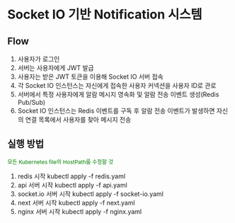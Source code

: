 # Socket IO 기반 Notification 시스템 

## Flow
1. 사용자가 로그인
2. 서버는 사용자에게 JWT 발급
3. 사용자는 받은 JWT 토큰을 이용해 Socket IO 서버 접속
4. 각 Socket IO 인스턴스는 자신에게 접속한 사용자 커넥션을 사용자 ID로 관로
5. 서버에서 특정 사용자에게 알람 메시지 영속화 및 알람 전송 이벤트 생성(Redis Pub/Sub)
6. Socket IO 인스턴스는 Redis 이벤트를 구독 후 알람 전송 이벤트가 발생하면 자신의 연결 목록에서
   사용자를 찾아 메시지 전송

## 실행 방법
<span style="font-size: 12px; color: green">모든 Kubernetes file의 HostPath를 수정할 것</span>
1. redis 시작 kubectl apply -f redis.yaml
2. api 서버 시작 kubectl apply -f api.yaml
3. socket.io 서버 시작 kubectl apply -f socket-io.yaml
4. next 서버 시작 kubectl apply -f next.yaml
5. nginx 서버 시작 kubectl apply -f nginx.yaml

